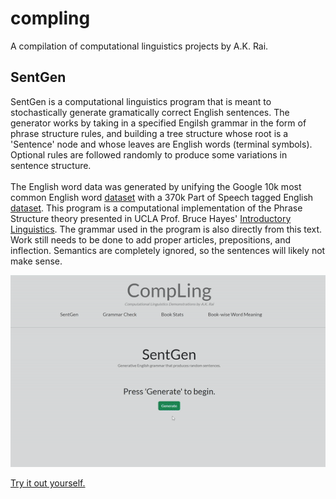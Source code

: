 # compling
A compilation of computational linguistics projects by A.K. Rai.

## SentGen
SentGen is a computational linguistics program that is meant to stochastically generate gramatically correct English sentences. The generator works by taking in a specified Engilsh grammar in the form of phrase structure rules, and building a tree structure whose root is a 'Sentence' node and whose leaves are English words (terminal symbols). Optional rules are followed randomly to produce some variations in sentence structure.<br><br>The English word data was generated by unifying the Google 10k most common English word <a class="desc-link" href="https://github.com/first20hours/google-10000-english" target="_blank">dataset</a> with a 370k Part of Speech tagged English <a class="desc-link" href="https://www.kaggle.com/datasets/ruchi798/part-of-speech-tagging" target="_blank">dataset</a>. This program is a computational implementation of the Phrase Structure theory presented in UCLA Prof. Bruce Hayes' <a class="desc-link" href="https://linguistics.ucla.edu/people/hayes/20/Text/HayesIntroductoryLinguistics2021.pdf" target="_blank">Introductory Linguistics</a>. The grammar used in the program is also directly from this text. Work still needs to be done to add proper articles, prepositions, and inflection. Semantics are completely ignored, so the sentences will likely not make sense.

![](sentgen.gif)

[Try it out yourself.](https://aykae.com/compling)
